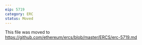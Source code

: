 ```yaml
---
eip: 5719
category: ERC
status: Moved
---
```


This file was moved to https://github.com/ethereum/ercs/blob/master/ERCS/erc-5719.md

